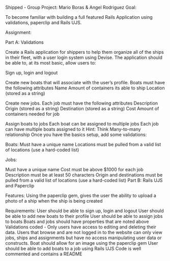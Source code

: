 Shipped - Group Project: Mario Boras & Angel Rodriguez
Goal:

To become familiar with building a full featured Rails Application using validations, paperclip and Rails UJS.

Assignment:

Part A: Validations

Create a Rails application for shippers to help them organize all of the ships in their fleet, with a user login system using Devise. The application should be able to, at its most basic, allow users to:

Sign up, login and logout

Create new boats that will associate with the user’s profile. Boats must have the following attributes
Name
Amount of containers its able to ship
Location (stored as a string)

Create new jobs. Each job must have the following attributes
Description
Origin (stored as a string)
Destination (stored as a string)
Cost
Amount of containers needed for job

Assign boats to jobs
Each boat can be assigned to multiple jobs
Each job can have multiple boats assigned to it
Hint: Think Many-to-many relationship
Once you have the basics setup, add some validations:

Boats:
Must have a unique name
Locations must be pulled from a valid list of locations (use a hard-coded list)

Jobs:

Must have a unique name
Cost must be above $1000 for each job
Description must be at least 50 characters
Origin and destinations must be pulled from a valid list of locations (use a hard-coded list)
Part B: Rails UJS and Paperclip

Features:
Using the paperclip gem, gives the user the ability to upload a photo of a ship when the ship is being created

Requirements:
User should be able to sign up, login and logout
User should be able to add new boats to their profile
User should be able to assign jobs to boats
Boats and jobs should have properties that are noted above
Validations coded - Only users have access to editing and deleting their data. Users that browse and are not logged in to the website can only view jobs, ships and assignments but have no access manipulating user data or constructs.
Boat should allow for an image using the paperclip gem
User should be able to add boats to a job using Rails UJS
Code is well commented and contains a README
